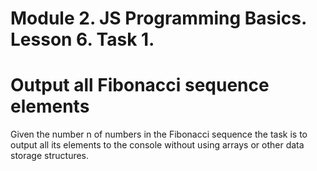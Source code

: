 # Module 2. JS Programming Basics. Lesson 6. Task 1.

# Output all Fibonacci sequence elements

Given the number n of numbers in the Fibonacci sequence the task is to output all its elements to the console without using arrays or other data storage structures.
